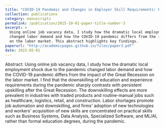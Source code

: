 ```yaml
---
title: "COVID-19 Pandemic and Changes in Employer Skill Requirements: Evidence from the US."
collection: publications
category: manuscripts
permalink: /publication/2015-10-01-paper-title-number-3
excerpt: >
  Using online job vacancy data, I study how the dramatic local employment shock due to the pandemic 
  changed labor demand and how the COVID-19 pandemic differs from the impact of the Great Recession 
  on the labor market. This abstract highlights key findings.
paperurl: "http://academicpages.github.io/files/paper3.pdf"
date: 2022-05-01
---
```

Abstract: Using online job vacancy data, I study how the dramatic local employment shock due to the pandemic changed labor demand and how the COVID-19 pandemic differs from the impact of the Great Recession on the labor market. I find that the downskilling of education and experience requirements during the pandemic sharply contrasts with persistent upskilling after the Great Recession. The downskilling effects are more prevalent in industries with traded products and routine-manual jobs such as healthcare, logistics, retail, and construction. Labor shortages promote job automation and downskilling, and firms' adoption of new technologies and workers' acquisition of new skills are concentrated on practical skills such as Business Systems, Data Analysis, Specialized Software, and ML/AI, rather than formal education degrees, during the pandemic.

